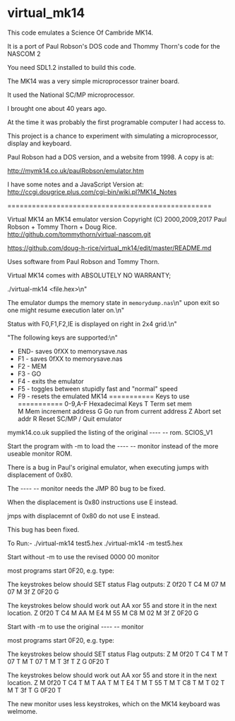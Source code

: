 # virtual_mk14

This code emulates a Science Of Cambride MK14.

It is a port of Paul Robson's DOS code and Thommy Thorn's code for the NASCOM 2

You need SDL1.2 installed to build this code.

The MK14 was a very simple microprocessor trainer board. 

It used the National SC/MP microprocessor.

I brought one about 40 years ago.

At the time it was probably the first programable computer I had access to.

This project is a chance to experiment with simulating a microprocessor, display and keyboard.

Paul Robson had a DOS version, and a website from 1998. A copy is at: 

http://mymk14.co.uk/paulRobson/emulator.htm

I have some notes and a JavaScript Version at:
http://ccgi.dougrice.plus.com/cgi-bin/wiki.pl?MK14_Notes

==================================================

Virtual MK14  an MK14 emulator version 
Copyright (C) 2000,2009,2017  Paul Robson + Tommy Thorn + Doug Rice.
http://github.com/tommythorn/virtual-nascom.git

https://github.com/doug-h-rice/virtual_mk14/edit/master/README.md

Uses software from Paul Robson and Tommy Thorn.

Virtual MK14 comes with ABSOLUTELY NO WARRANTY; 

./virtual-mk14 <file.hex>\n"

The emulator dumps the memory state in `memorydump.nas`\n"
upon exit so one might resume execution later on.\n"

Status with  F0,F1,F2,IE is displayed on right in 2x4 grid.\n"

"The following keys are supported:\n"

* END- saves 0fXX to memorysave.nas 
* F1 - saves 0fXX to memorysave.nas 
* F2 - MEM 
* F3 - GO 
* F4 - exits the emulator
* F5 - toggles between stupidly fast and "normal" speed
* F9 - resets the emulated MK14
===========
Keys to use
===========
		0-9,A-F Hexadecimal Keys
		T       Term	set mem  
		M       Mem	increment address 
		G       Go		run from current address
		Z       Abort	set addr 
		R       Reset SC/MP
		/       Quit emulator


mymk14.co.uk supplied the listing of the original ---- -- rom. SCIOS_V1

Start the program with -m to load the ---- -- monitor instead of the more useable monitor ROM.

There is a bug in Paul's original emulator, when executing jumps with displacement of 0x80.

The ---- -- monitor needs the JMP 80 bug to be fixed.

When the displacement is 0x80 instructions use E instead. 

jmps with displacemnt of 0x80 do not use E instead.

This bug has been fixed.

To Run:-
./virtual-mk14      test5.hex
./virtual-mk14 -m   test5.hex

Start without -m to use the revised 0000 00 monitor

most programs start 0F20, e.g. type: 

The keystrokes below should SET status Flag outputs:
Z 0f20 T C4 M 07 M 07 M 3f Z 0F20 G 		

The keystrokes below should work out AA xor 55 and store it in the next location.
  Z 0f20 T C4 M AA M E4 M 55 M C8 M 02 M 3f Z 0F20 G 

		    
Start with -m to use the original ---- -- monitor

most programs start 0F20, e.g. type: 

The keystrokes below should SET status Flag outputs:
  Z M 0f20 T C4 T M T 07 T M T 07 T M T 3f T Z G 0F20 T 

The keystrokes below should work out AA xor 55 and store it in the next location.
  Z M 0f20 T C4 T M T AA T M T E4 T M T 55 T M T C8 T M T 02 T M T 3f T G 0F20 T 

The new monitor uses less keystrokes, which on the MK14 keyboard was welmome.
